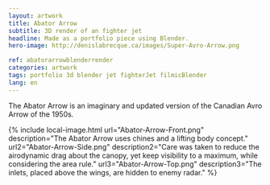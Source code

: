 ```yaml
---
layout: artwork
title: Abator Arrow
subtitle: 3D render of an fighter jet
headline: Made as a portfolio piece using Blender.
hero-image: http://denislabrecque.ca/images/Super-Avro-Arrow.png

ref: abatorarrowblenderrender
categories: artwork
tags: portfolio 3d blender jet fighterJet filmicBlender
lang: en
---
```

The Abator Arrow is an imaginary and updated version of the Canadian Avro Arrow of the 1950s.

{% include local-image.html 
   url="Abator-Arrow-Front.png" description="The Abator Arrow uses chines and a lifting body concept."
   url2="Abator-Arrow-Side.png" description2="Care was taken to reduce the airodynamic drag about the canopy, yet keep visibility to a maximum, while considering the area rule."
   url3="Abator-Arrow-Top.png" description3="The inlets, placed above the wings, are hidden to enemy radar." %}